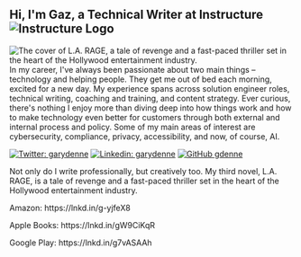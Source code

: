 <H2>Hi, I'm Gaz, a Technical Writer at Instructure <img src="https://raw.githubusercontent.com/gdenne/gdenne/content/inst_bug.jpg" alt="Instructure Logo"> </H2> 

<img src="https://raw.githubusercontent.com/gdenne/gdenne/master/gh-header-image-cropped.png" alt="The cover of L.A. RAGE, a tale of revenge and a fast-paced thriller set in the heart of the Hollywood entertainment industry.">
In my career, I've always been passionate about two main things – technology and helping people. They get me out of bed each morning, excited for a new day. My experience spans across solution engineer roles, technical writing, coaching and training, and content strategy. Ever curious, there's nothing I enjoy more than diving deep into how things work and how to make technology even better for customers through both external and internal process and policy. Some of my main areas of interest are cybersecurity, compliance, privacy, accessibility, and now, of course, AI.
<p>

[![Twitter: garydenne](https://img.shields.io/twitter/follow/garydenne?style=social)](https://twitter.com/garydenne)
[![Linkedin: garydenne](https://img.shields.io/badge/-garydenne-blue?style=flat-square&logo=Linkedin&logoColor=white&link=https://www.linkedin.com/in/garydenne/)](https://www.linkedin.com/in/garydenne/)
[![GitHub gdenne](https://img.shields.io/github/followers/gdenne?label=follow&style=social)](https://github.com/gdenne)
</p>
<p>Not only do I write professionally, but creatively too. My third novel, L.A. RAGE, is a tale of revenge and a fast-paced thriller set in the heart of the Hollywood entertainment industry.
<p>Amazon: https://lnkd.in/g-yjfeX8</p>
<p>Apple Books: https://lnkd.in/gW9CiKqR</p>
<p>Google Play: https://lnkd.in/g7vASAAh</p>
</p>
